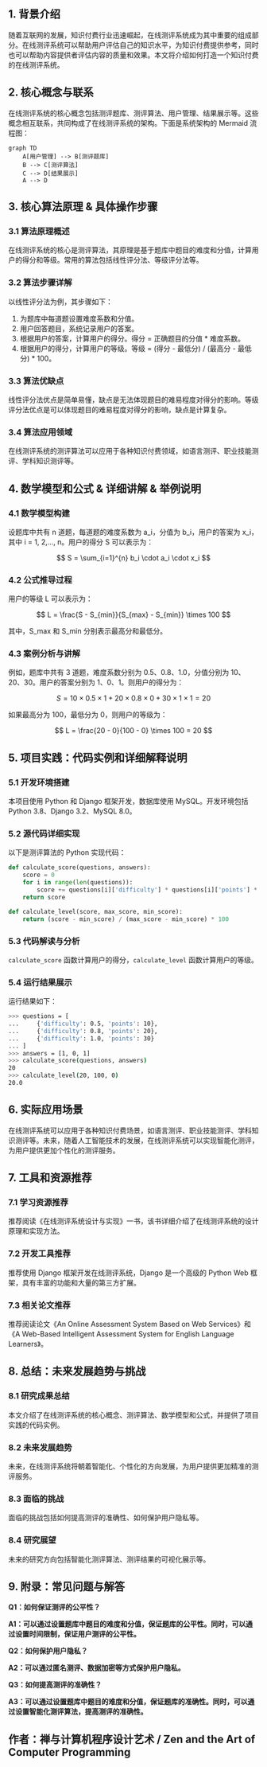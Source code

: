                  

## 1. 背景介绍

随着互联网的发展，知识付费行业迅速崛起，在线测评系统成为其中重要的组成部分。在线测评系统可以帮助用户评估自己的知识水平，为知识付费提供参考，同时也可以帮助内容提供者评估内容的质量和效果。本文将介绍如何打造一个知识付费的在线测评系统。

## 2. 核心概念与联系

在线测评系统的核心概念包括测评题库、测评算法、用户管理、结果展示等。这些概念相互联系，共同构成了在线测评系统的架构。下面是系统架构的 Mermaid 流程图：

```mermaid
graph TD
    A[用户管理] --> B[测评题库]
    B --> C[测评算法]
    C --> D[结果展示]
    A --> D
```

## 3. 核心算法原理 & 具体操作步骤

### 3.1 算法原理概述

在线测评系统的核心是测评算法，其原理是基于题库中题目的难度和分值，计算用户的得分和等级。常用的算法包括线性评分法、等级评分法等。

### 3.2 算法步骤详解

以线性评分法为例，其步骤如下：

1. 为题库中每道题设置难度系数和分值。
2. 用户回答题目，系统记录用户的答案。
3. 根据用户的答案，计算用户的得分。得分 = 正确题目的分值 * 难度系数。
4. 根据用户的得分，计算用户的等级。等级 = (得分 - 最低分) / (最高分 - 最低分) * 100。

### 3.3 算法优缺点

线性评分法优点是简单易懂，缺点是无法体现题目的难易程度对得分的影响。等级评分法优点是可以体现题目的难易程度对得分的影响，缺点是计算复杂。

### 3.4 算法应用领域

在线测评系统的测评算法可以应用于各种知识付费领域，如语言测评、职业技能测评、学科知识测评等。

## 4. 数学模型和公式 & 详细讲解 & 举例说明

### 4.1 数学模型构建

设题库中共有 n 道题，每道题的难度系数为 a_i，分值为 b_i，用户的答案为 x_i，其中 i = 1, 2,..., n。用户的得分 S 可以表示为：

$$
S = \sum_{i=1}^{n} b_i \cdot a_i \cdot x_i
$$

### 4.2 公式推导过程

用户的等级 L 可以表示为：

$$
L = \frac{S - S_{min}}{S_{max} - S_{min}} \times 100
$$

其中，S_max 和 S_min 分别表示最高分和最低分。

### 4.3 案例分析与讲解

例如，题库中共有 3 道题，难度系数分别为 0.5、0.8、1.0，分值分别为 10、20、30。用户的答案分别为 1、0、1。则用户的得分为：

$$
S = 10 \times 0.5 \times 1 + 20 \times 0.8 \times 0 + 30 \times 1 \times 1 = 20
$$

如果最高分为 100，最低分为 0，则用户的等级为：

$$
L = \frac{20 - 0}{100 - 0} \times 100 = 20
$$

## 5. 项目实践：代码实例和详细解释说明

### 5.1 开发环境搭建

本项目使用 Python 和 Django 框架开发，数据库使用 MySQL。开发环境包括 Python 3.8、Django 3.2、MySQL 8.0。

### 5.2 源代码详细实现

以下是测评算法的 Python 实现代码：

```python
def calculate_score(questions, answers):
    score = 0
    for i in range(len(questions)):
        score += questions[i]['difficulty'] * questions[i]['points'] * answers[i]
    return score

def calculate_level(score, max_score, min_score):
    return (score - min_score) / (max_score - min_score) * 100
```

### 5.3 代码解读与分析

`calculate_score` 函数计算用户的得分，`calculate_level` 函数计算用户的等级。

### 5.4 运行结果展示

运行结果如下：

```bash
>>> questions = [
...     {'difficulty': 0.5, 'points': 10},
...     {'difficulty': 0.8, 'points': 20},
...     {'difficulty': 1.0, 'points': 30}
... ]
>>> answers = [1, 0, 1]
>>> calculate_score(questions, answers)
20
>>> calculate_level(20, 100, 0)
20.0
```

## 6. 实际应用场景

在线测评系统可以应用于各种知识付费场景，如语言测评、职业技能测评、学科知识测评等。未来，随着人工智能技术的发展，在线测评系统可以实现智能化测评，为用户提供更加个性化的测评服务。

## 7. 工具和资源推荐

### 7.1 学习资源推荐

推荐阅读《在线测评系统设计与实现》一书，该书详细介绍了在线测评系统的设计原理和实现方法。

### 7.2 开发工具推荐

推荐使用 Django 框架开发在线测评系统，Django 是一个高级的 Python Web 框架，具有丰富的功能和大量的第三方扩展。

### 7.3 相关论文推荐

推荐阅读论文《An Online Assessment System Based on Web Services》和《A Web-Based Intelligent Assessment System for English Language Learners》。

## 8. 总结：未来发展趋势与挑战

### 8.1 研究成果总结

本文介绍了在线测评系统的核心概念、测评算法、数学模型和公式，并提供了项目实践的代码实例。

### 8.2 未来发展趋势

未来，在线测评系统将朝着智能化、个性化的方向发展，为用户提供更加精准的测评服务。

### 8.3 面临的挑战

面临的挑战包括如何提高测评的准确性、如何保护用户隐私等。

### 8.4 研究展望

未来的研究方向包括智能化测评算法、测评结果的可视化展示等。

## 9. 附录：常见问题与解答

**Q1：如何保证测评的公平性？**

**A1：可以通过设置题库中题目的难度和分值，保证题库的公平性。同时，可以通过设置时间限制，保证用户测评的公平性。**

**Q2：如何保护用户隐私？**

**A2：可以通过匿名测评、数据加密等方式保护用户隐私。**

**Q3：如何提高测评的准确性？**

**A3：可以通过设置题库中题目的难度和分值，保证题库的准确性。同时，可以通过设置智能化测评算法，提高测评的准确性。**

## 作者：禅与计算机程序设计艺术 / Zen and the Art of Computer Programming

